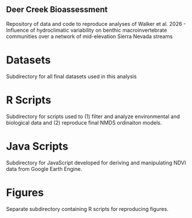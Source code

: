 ## Deer Creek Bioassessment
Repository of data and code to reproduce analyses of Walker et al. 2026 - Influence of hydroclimatic variability on benthic macroinvertebrate communities over a network of mid-elevation Sierra Nevada streams

# Datasets
Subdirectory for all final datasets used in this analysis

# R Scripts
Subdirectory for scripts used to (1) filter and analyze environmental and biological data and (2) reproduce final NMDS ordinaiton models.

# Java Scripts
Subdirectory for JavaScript developed for deriving and manipulating NDVI data from Google Earth Engine.

# Figures
Separate subdirectory containing R scripts for reproducing figures.
